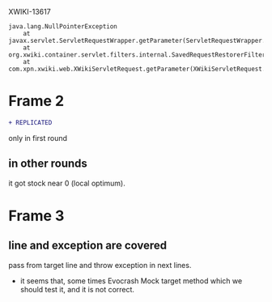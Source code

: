 XWIKI-13617

```
java.lang.NullPointerException
	at javax.servlet.ServletRequestWrapper.getParameter(ServletRequestWrapper.java:194)
	at org.xwiki.container.servlet.filters.internal.SavedRequestRestorerFilter$SavedRequestWrapper.getParameter(SavedRequestRestorerFilter.java:127)
	at com.xpn.xwiki.web.XWikiServletRequest.getParameter(XWikiServletRequest.java:281)
```

# Frame 2
```diff
+ REPLICATED
```
only in first round

## in other rounds
it got stock near 0 (local optimum).

# Frame 3
## line and exception are covered
pass from target line and throw exception in next lines.
- it seems that, some times Evocrash Mock target method which we should test it, and it is not correct.